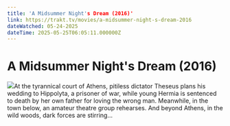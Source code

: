 ```yaml
---
title: 'A Midsummer Night's Dream (2016)' 
link: https://trakt.tv/movies/a-midsummer-night-s-dream-2016
dateWatched: 05-24-2025
dateTime: 2025-05-25T06:05:11.000000Z
---
```

# A Midsummer Night's Dream (2016)

![](https://walter-r2.trakt.tv/images/movies/000/242/003/fanarts/thumb/b9f7119b98.jpg)At the tyrannical court of Athens, pitiless dictator Theseus plans his wedding to Hippolyta, a prisoner of war, while young Hermia is sentenced to death by her own father for loving the wrong man. Meanwhile, in the town below, an amateur theatre group rehearses. And beyond Athens, in the wild woods, dark forces are stirring...